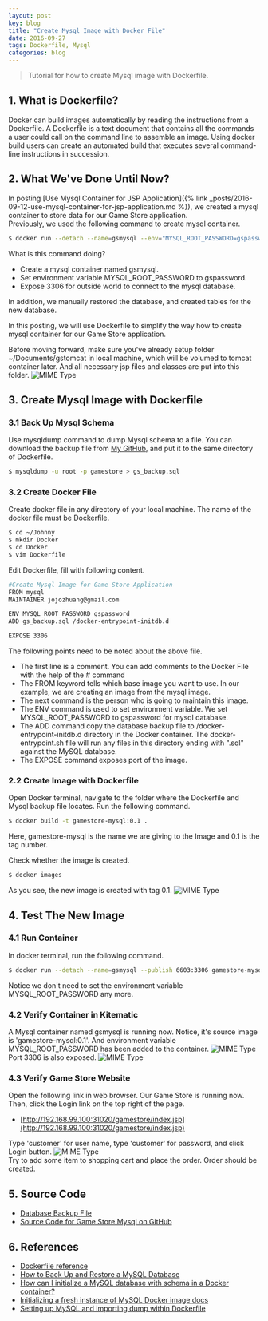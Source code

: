 ```yaml
---
layout: post
key: blog
title: "Create Mysql Image with Docker File"
date: 2016-09-27
tags: Dockerfile, Mysql
categories: blog
---
```


> Tutorial for how to create Mysql image with Dockerfile.

## 1. What is Dockerfile?
Docker can build images automatically by reading the instructions from a Dockerfile. A Dockerfile is a text document that contains all the commands a user could call on the command line to assemble an image. Using docker build users can create an automated build that executes several command-line instructions in succession.

## 2. What We've Done Until Now?
In posting [Use Mysql Container for JSP Application]({% link _posts/2016-09-12-use-mysql-container-for-jsp-application.md %}), we created a mysql container to store data for our Game Store application.  
Previously, we used the following command to create mysql container.
```sh
$ docker run --detach --name=gsmysql --env="MYSQL_ROOT_PASSWORD=gspassword" --publish 6603:3306 mysql
```
What is this command doing?
* Create a mysql container named gsmysql.
* Set environment variable MYSQL_ROOT_PASSWORD to gspassword.
* Expose 3306 for outside world to connect to the mysql database.

In addition, we manually restored the database, and created tables for the new database.

In this posting, we will use Dockerfile to simplify the way how to create mysql container for our Game Store application.

Before moving forward, make sure you've already setup folder ~/Documents/gstomcat in local machine, which will be volumed to tomcat container later. And all necessary jsp files and classes are put into this folder.
![MIME Type](/public/pics/2016-09-27/foldermapping.png)  

## 3. Create Mysql Image with Dockerfile
### 3.1 Back Up Mysql Schema
Use mysqldump command to dump Mysql schema to a file. You can download the backup file from [My GitHub](https://github.com/jojozhuang/Portfolio/blob/master/GameStoreMysql/document/gs_backup.sql), and put it to the same directory of Dockerfile.
```sh
$ mysqldump -u root -p gamestore > gs_backup.sql
```
### 3.2 Create Docker File
Create docker file in any directory of your local machine. The name of the docker file must be Dockerfile.
```sh
$ cd ~/Johnny
$ mkdir Docker
$ cd Docker
$ vim Dockerfile
```
Edit Dockerfile, fill with following content.
```sh
#Create Mysql Image for Game Store Application
FROM mysql
MAINTAINER jojozhuang@gmail.com

ENV MYSQL_ROOT_PASSWORD gspassword
ADD gs_backup.sql /docker-entrypoint-initdb.d

EXPOSE 3306

```
The following points need to be noted about the above file.
* The first line is a comment. You can add comments to the Docker File with the help of the # command
* The FROM keyword tells which base image you want to use. In our example, we are creating an image from the mysql image.
* The next command is the person who is going to maintain this image.
* The ENV command is used to set environment variable. We set MYSQL_ROOT_PASSWORD to gspassword for mysql database.
* The ADD command copy the database backup file to /docker-entrypoint-initdb.d directory in the Docker container. The docker-entrypoint.sh file will run any files in this directory ending with ".sql" against the MySQL database.
* The EXPOSE command exposes port of the image.

### 2.2 Create Image with Dockerfile
Open Docker terminal, navigate to the folder where the Dockerfile and Mysql backup file locates. Run the following command.
```sh
$ docker build -t gamestore-mysql:0.1 .
```
Here, gamestore-mysql is the name we are giving to the Image and 0.1 is the tag number.

Check whether the image is created.
```sh
$ docker images
```
As you see, the new image is created with tag 0.1.
![MIME Type](/public/pics/2016-09-27/imagecreated.png)  

## 4. Test The New Image
### 4.1 Run Container
In docker terminal, run the following command.
```sh
$ docker run --detach --name=gsmysql --publish 6603:3306 gamestore-mysql:0.1
```
Notice we don't need to set the environment variable MYSQL_ROOT_PASSWORD any more.
### 4.2 Verify Container in Kitematic
A Mysql container named gsmysql is running now. Notice, it's source image is 'gamestore-mysql:0.1'. And environment variable MYSQL_ROOT_PASSWORD has been added to the container.
![MIME Type](/public/pics/2016-09-27/general.png)  
Port 3306 is also exposed.
![MIME Type](/public/pics/2016-09-27/ports.png)  

### 4.3 Verify Game Store Website
Open the following link in web browser. Our Game Store is running now. Then, click the Login link on the top right of the page.
* [http://192.168.99.100:31020/gamestore/index.jsp](http://192.168.99.100:31020/gamestore/index.jsp)

Type 'customer' for user name, type 'customer' for password, and click Login button.
![MIME Type](/public/pics/2016-09-27/login.png)  
Try to add some item to shopping cart and place the order. Order should be created.

## 5. Source Code
* [Database Backup File](https://github.com/jojozhuang/Portfolio/blob/master/GameStoreMysql/document/gs_backup.sql)
* [Source Code for Game Store Mysql on GitHub](https://github.com/jojozhuang/Portfolio/tree/master/GameStoreMysql)

## 6. References
* [Dockerfile reference](https://docs.docker.com/engine/reference/builder/)
* [How to Back Up and Restore a MySQL Database](http://webcheatsheet.com/sql/mysql_backup_restore.php)
* [How can I initialize a MySQL database with schema in a Docker container?](https://stackoverflow.com/questions/29145370/how-can-i-initialize-a-mysql-database-with-schema-in-a-docker-container)
* [Initializing a fresh instance of MySQL Docker image docs](https://hub.docker.com/_/mysql/)
* [Setting up MySQL and importing dump within Dockerfile](https://stackoverflow.com/questions/25920029/setting-up-mysql-and-importing-dump-within-dockerfile)
